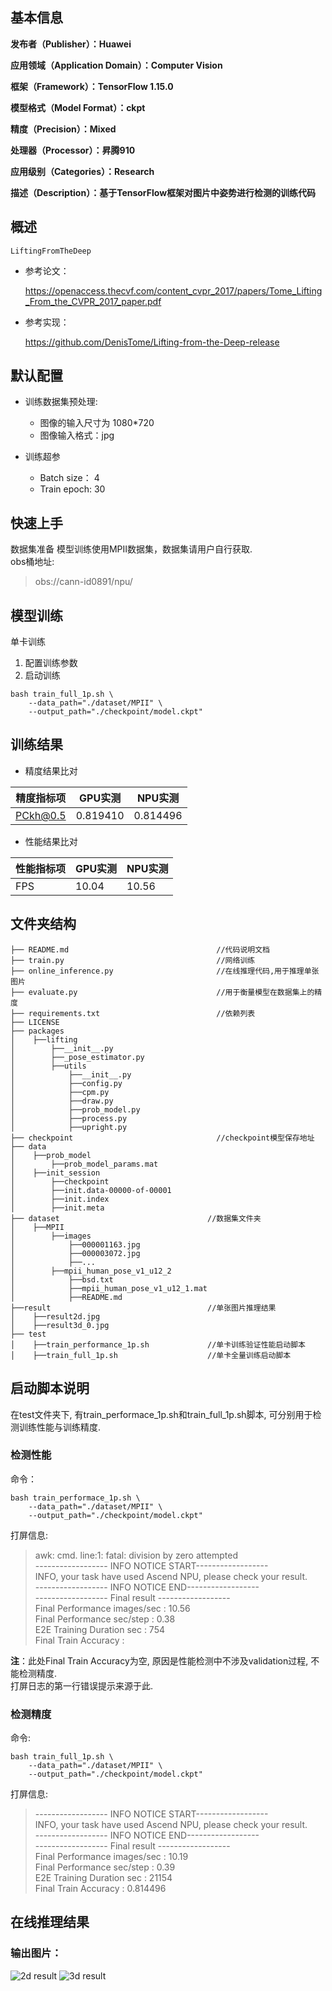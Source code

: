 ## 基本信息

**发布者（Publisher）：Huawei**

**应用领域（Application Domain）：Computer Vision**

**框架（Framework）：TensorFlow 1.15.0**

**模型格式（Model Format）：ckpt**

**精度（Precision）：Mixed**

**处理器（Processor）：昇腾910**

**应用级别（Categories）：Research**

**描述（Description）：基于TensorFlow框架对图片中姿势进行检测的训练代码** 

## 概述

	LiftingFromTheDeep

- 参考论文：

    https://openaccess.thecvf.com/content_cvpr_2017/papers/Tome_Lifting_From_the_CVPR_2017_paper.pdf

- 参考实现：

    https://github.com/DenisTome/Lifting-from-the-Deep-release


## 默认配置<a name="section91661242121611"></a>

- 训练数据集预处理:

  - 图像的输入尺寸为 1080*720
  - 图像输入格式：jpg

- 训练超参

  - Batch size： 4
  - Train epoch: 30

## 快速上手

数据集准备
模型训练使用MPII数据集，数据集请用户自行获取.  
obs桶地址:
>obs://cann-id0891/npu/

## 模型训练
单卡训练 

1. 配置训练参数
2. 启动训练
```
bash train_full_1p.sh \    
    --data_path="./dataset/MPII" \  
    --output_path="./checkpoint/model.ckpt"
```


## 训练结果

- 精度结果比对

|精度指标项|GPU实测|NPU实测|
|---|---|---|
|PCkh@0.5|0.819410|0.814496|

- 性能结果比对  

|性能指标项|GPU实测|NPU实测|
|---|---|---|
|FPS|10.04|10.56|


## 文件夹结构

```
├── README.md                                 //代码说明文档
├── train.py                                  //网络训练
├── online_inference.py                       //在线推理代码,用于推理单张图片
├── evaluate.py                               //用于衡量模型在数据集上的精度
├── requirements.txt                          //依赖列表
├── LICENSE                                   
├── packages
│    ├──lifting
│        ├──__init__.py
│        ├──_pose_estimator.py
│        ├──utils
│            ├──__init__.py
│            ├──config.py
│            ├──cpm.py
│            ├──draw.py
│            ├──prob_model.py
│            ├──process.py
│            ├──upright.py
├── checkpoint                                //checkpoint模型保存地址
├── data
│    ├──prob_model
│        ├──prob_model_params.mat
│    ├──init_session
│        ├──checkpoint
│        ├──init.data-00000-of-00001
│        ├──init.index
│        ├──init.meta
├── dataset                                 //数据集文件夹
│    ├──MPII
│        ├──images
│            ├──000001163.jpg
│            ├──000003072.jpg
│            ├──...
│        ├──mpii_human_pose_v1_u12_2
│            ├──bsd.txt
│            ├──mpii_human_pose_v1_u12_1.mat
│            ├──README.md
├──result                                   //单张图片推理结果
│    ├──result2d.jpg
│    ├──result3d_0.jpg
├── test
│    ├──train_performance_1p.sh             //单卡训练验证性能启动脚本
│    ├──train_full_1p.sh                    //单卡全量训练启动脚本

```


## 启动脚本说明
在test文件夹下, 有train_performace_1p.sh和train_full_1p.sh脚本,
可分别用于检测训练性能与训练精度.

### 检测性能
命令：
```
bash train_performace_1p.sh \    
    --data_path="./dataset/MPII" \  
    --output_path="./checkpoint/model.ckpt"
```
打屏信息:

> awk: cmd. line:1: fatal: division by zero attempted  
>------------------ INFO NOTICE START------------------  
>INFO, your task have used Ascend NPU, please check your result.  
>------------------ INFO NOTICE END------------------  
>------------------ Final result ------------------  
>Final Performance images/sec : 10.56  
>Final Performance sec/step : 0.38  
>E2E Training Duration sec : 754  
>Final Train Accuracy :  

**注**：此处Final Train Accuracy为空, 原因是性能检测中不涉及validation过程, 不能检测精度.    
打屏日志的第一行错误提示来源于此.

### 检测精度
命令:
```
bash train_full_1p.sh \    
    --data_path="./dataset/MPII" \  
    --output_path="./checkpoint/model.ckpt"
```

打屏信息:
>------------------ INFO NOTICE START------------------  
>INFO, your task have used Ascend NPU, please check your result.  
>------------------ INFO NOTICE END------------------  
>------------------ Final result ------------------  
>Final Performance images/sec : 10.19  
>Final Performance sec/step : 0.39  
>E2E Training Duration sec : 21154  
>Final Train Accuracy : 0.814496

## 在线推理结果
### 输出图片：
![2d result](./result/result2d.jpg)
![3d result](./result/result3d_0.jpg)


